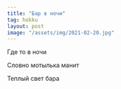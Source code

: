 ```yaml
---
title: "Бар в ночи"
tag: hokku
layout: post
image: "/assets/img/2021-02-20.jpg"
---
```


Где то в ночи

Словно мотылька манит

Теплый свет бара